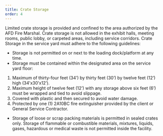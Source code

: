 ```yaml
---
title: Crate Storage
order: 4
---
```


Limited crate storage is provided and confined to the area authorized by the AFD Fire Marshal. Crate storage is not allowed in the exhibit halls, meeting rooms, public lobby, or carpeted areas, including service corridors. Crate Storage in the service yard must adhere to the following guidelines:

- Storage is not permitted on or next to the loading dock/platform at any time.
- Storage must be contained within the designated area on the service yard floor:
 1. Maximum of thirty-four feet (34’) by thirty feet (30’) by twelve feet (12’) high (34’x30’x12’).
 1. Maximum height of twelve feet (12’) with any storage above six feet (6’) must be wrapped and tied to avoid slippage.
 1. Covered with plastic and then secured to avoid water damage.
  1. Protected by one (1) 2A10BC fire extinguisher provided by the client or General Service Contractor.
- Storage of loose or scrap packing materials is permitted in sealed crates only. Storage of flammable or combustible materials, mixtures, liquids, gases, hazardous or medical waste is not permitted inside the facility.

